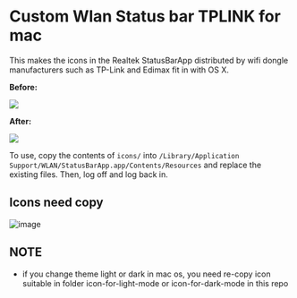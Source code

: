 Custom Wlan Status bar TPLINK for mac
==

This makes the icons in the Realtek StatusBarApp distributed by wifi dongle manufacturers such as TP-Link and Edimax fit in with OS X.

**Before:**

![](https://i.imgur.com/9O8CaTy.png)

**After:**

![](https://i.imgur.com/5OEbEb6.png)

To use, copy the contents of `icons/` into `/Library/Application Support/WLAN/StatusBarApp.app/Contents/Resources` and replace the existing files.
Then, log off and log back in.

## Icons need copy 

![image](https://res.cloudinary.com/dk0053zbe/image/upload/v1607297719/Screen_Shot_2020-12-07_at_07.28.25_elpfxy.png)

## NOTE
- if you change theme light or dark in mac os, you need re-copy icon suitable in folder icon-for-light-mode or icon-for-dark-mode in this repo
